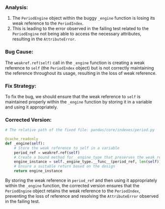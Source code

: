 ### Analysis:
1. The `PeriodEngine` object within the buggy `_engine` function is losing its weak reference to the `PeriodIndex`.
2. This is leading to the error observed in the failing test related to the `PeriodEngine` not being able to access the necessary attributes, resulting in the `AttributeError`.

### Bug Cause:
The `weakref.ref(self)` call in the `_engine` function is creating a weak reference to `self` (the `PeriodIndex` object) but is not correctly maintaining the reference throughout its usage, resulting in the loss of weak reference.

### Fix Strategy:
To fix the bug, we should ensure that the weak reference to `self` is maintained properly within the `_engine` function by storing it in a variable and using it appropriately.

### Corrected Version:
```python
# The relative path of the fixed file: pandas/core/indexes/period.py

@cache_readonly
def _engine(self):
    # Store the weak reference to self in a variable
    period_ref = weakref.ref(self)
    # Create a bound method for _engine_type that preserves the weak reference
    engine_instance = self._engine_type.__func__(period_ref, len(self))
    # Ensure a suitable return based on the design
    return engine_instance
```

By storing the weak reference in `period_ref` and then using it appropriately within the `_engine` function, the corrected version ensures that the `PeriodEngine` object retains the weak reference to the `PeriodIndex`, preventing the loss of reference and resolving the `AttributeError` observed in the failing test.